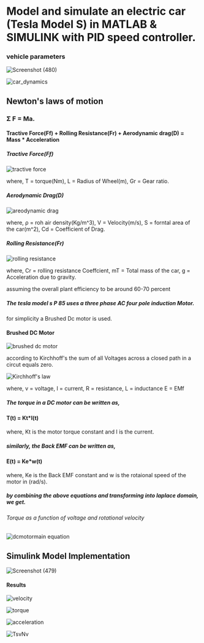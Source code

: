 # Model and simulate an electric car (Tesla Model S) in MATLAB & SIMULINK with PID speed controller.

### vehicle parameters

![Screenshot (480)](https://github.com/VKolupula/Tesla_Model-S-P85-Plant-model-with-PID-Speed-control/assets/120835150/652d6fdf-ad83-40ae-8631-b8d2ebbed8a4)

![car_dynamics](https://github.com/VKolupula/Tesla_Model-S-P85-Plant-model-with-PID-Speed-control/assets/120835150/07a4e91b-7536-4372-8da6-23b0609ca93d)

## Newton's laws of motion 
### Σ F = Ma.
#### Tractive Force(Ff) + Rolling Resistance(Fr) + Aerodynamic drag(D) = Mass * Acceleration

##### Tractive Force(Ff)

![tractive force](https://github.com/VKolupula/Tesla_Model-S-P85-Plant-model-with-PID-Speed-control/assets/120835150/afb39d04-280b-44cf-b2ec-47573a77c1d2)


where,
T = torque(Nm),
L = Radius of Wheel(m),
Gr = Gear ratio.

##### Aerodynamic Drag(D)

![areodynamic drag](https://github.com/VKolupula/Tesla_Model-S-P85-Plant-model-with-PID-Speed-control/assets/120835150/8790004a-712d-47c6-9428-614a38ba68a1)

where,
ρ = roh air density(Kg/m^3),
V = Velocity(m/s),
S = forntal area of the car(m^2),
Cd = Coefficient of Drag.

##### Rolling Resistance(Fr)

![rolling resistance](https://github.com/VKolupula/Tesla_Model-S-P85-Plant-model-with-PID-Speed-control/assets/120835150/df68e433-9fe5-41db-b5d5-37e7afe1cf00)

where,
Cr = rolling resistance Coeffcient,
mT = Total mass of the car,
g = Acceleration due to gravity.

assuming the overall plant efficiency to be around 60-70 percent

##### The tesla model s P 85 uses a three phase AC four pole induction Motor.

for simplicity a Brushed Dc motor is used.

#### Brushed DC Motor

![brushed dc motor](https://github.com/VKolupula/Tesla_Model-S-P85-Plant-model-with-PID-Speed-control/assets/120835150/b0d55cc2-f482-4647-aa1f-c2880bcc1200)

according to Kirchhoff's the sum of all Voltages across a closed path in a circut equals zero.

![Kirchhoff's law](https://github.com/VKolupula/Tesla_Model-S-P85-Plant-model-with-PID-Speed-control/assets/120835150/6dfa4735-5a60-4fea-a589-148b18983673)

where, 
v = voltage,
I = current,
R = resistance,
L = inductance
E = EMf

##### The torque in a DC motor can be written as,
#### T(t) = Kt*I(t)
where, Kt is the motor torque constant and I is the current. 

##### similarly, the Back EMF can be written as,
#### E(t) = Ke*w(t)
where, Ke is the Back EMF constant and w is the rotaional speed of the motor in (rad/s).

##### by combining the above equations and transforming into laplace domain, we get.

###### Torque as a function of voltage and rotational velocity

![dcmotormain equation](https://github.com/VKolupula/Tesla_Model-S-P85-Plant-model-with-PID-Speed-control/assets/120835150/1bc2cfd9-c2a5-49d3-8b68-1bb1a97e687b)

## Simulink Model Implementation

![Screenshot (479)](https://github.com/VKolupula/Tesla_Model-S-P85-Plant-model-with-PID-Speed-control/assets/120835150/d5a4f248-7ac6-4e26-b573-3409f4de5860)

#### Results

![velocity](https://github.com/VKolupula/Tesla_Model-S-P85-Plant-model-with-PID-Speed-control/assets/120835150/7f5d8aad-ef01-4424-b647-e2dda652aef5)

![torque](https://github.com/VKolupula/Tesla_Model-S-P85-Plant-model-with-PID-Speed-control/assets/120835150/3309cd90-2fd8-4d82-90ee-b30005b3c911)

![acceleration](https://github.com/VKolupula/Tesla_Model-S-P85-Plant-model-with-PID-Speed-control/assets/120835150/7d002bc5-262b-44cc-a243-a1e5903acdc5)

![TsvNv](https://github.com/VKolupula/Tesla_Model-S-P85-Plant-model-with-PID-Speed-control/assets/120835150/709acf82-cb4b-4981-adee-50b40ef95e63)


